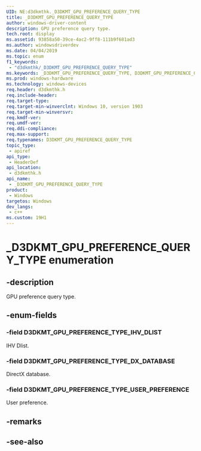 ```yaml
---
UID: NE:d3dkmthk._D3DKMT_GPU_PREFERENCE_QUERY_TYPE
title: _D3DKMT_GPU_PREFERENCE_QUERY_TYPE
author: windows-driver-content
description: GPU preference query type.
tech.root: display
ms.assetid: 93858a50-39ce-4ac2-9ff8-111b9f681ad3
ms.author: windowsdriverdev
ms.date: 04/04/2019
ms.topic: enum
f1_keywords:
 - "d3dkmthk/_D3DKMT_GPU_PREFERENCE_QUERY_TYPE"
ms.keywords: _D3DKMT_GPU_PREFERENCE_QUERY_TYPE, D3DKMT_GPU_PREFERENCE_QUERY_TYPE, 
ms.prod: windows-hardware
ms.technology: windows-devices
req.header: d3dkmthk.h
req.include-header:
req.target-type:
req.target-min-winverclnt: Windows 10, version 1903
req.target-min-winversvr:
req.kmdf-ver:
req.umdf-ver:
req.ddi-compliance:
req.max-support:
req.typenames: D3DKMT_GPU_PREFERENCE_QUERY_TYPE
topic_type: 
 - apiref
api_type: 
 - HeaderDef
api_location: 
 - d3dkmthk.h
api_name: 
 - _D3DKMT_GPU_PREFERENCE_QUERY_TYPE
product: 
 - Windows
targetos: Windows
dev_langs:
 - c++
ms.custom: 19H1
---
```


# _D3DKMT_GPU_PREFERENCE_QUERY_TYPE enumeration

## -description

GPU preference query type.

## -enum-fields

### -field D3DKMT_GPU_PREFERENCE_TYPE_IHV_DLIST 

IHV Dlist.

### -field D3DKMT_GPU_PREFERENCE_TYPE_DX_DATABASE 

DirectX database.

### -field D3DKMT_GPU_PREFERENCE_TYPE_USER_PREFERENCE 

User preference.

## -remarks

## -see-also
